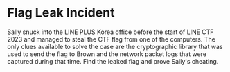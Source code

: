 # Flag Leak Incident

Sally snuck into the LINE PLUS Korea office before the start of LINE CTF 2023 and managed to steal the CTF flag from one of the computers. The only clues available to solve the case are the cryptographic library that was used to send the flag to Brown and the network packet logs that were captured during that time. Find the leaked flag and prove Sally's cheating.
